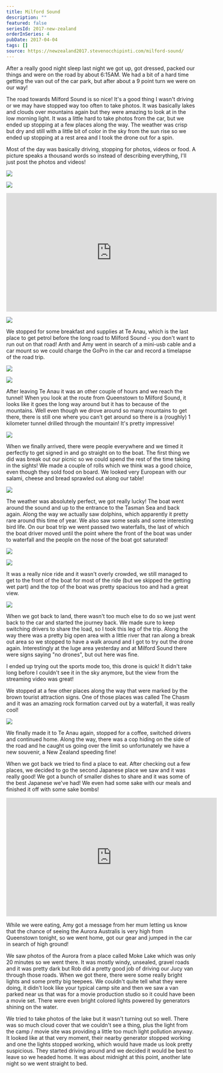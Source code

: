 ```yaml
---
title: Milford Sound
description: ""
featured: false
seriesId: 2017-new-zealand
orderInSeries: 4
pubDate: 2017-04-04
tags: []
source: https://newzealand2017.stevenocchipinti.com/milford-sound/
---
```


After a really good night sleep last night we got up, got dressed, packed our
things and were on the road by about 6:15AM. We had a bit of a hard time getting
the van out of the car park, but after about a 9 point turn we were on our way!

The road towards Milford Sound is so nice! It's a good thing I wasn't driving or
we may have stopped way too often to take photos. It was basically lakes and
clouds over mountains again but they were amazing to look at in the low morning
light. It was a little hard to take photos from the car, but we ended up
stopping at a few places along the way. The weather was crisp but dry and still
with a little bit of color in the sky from the sun rise so we ended up stopping
at a rest area and I took the drone out for a spin.

Most of the day was basically driving, stopping for photos, videos or food. A
picture speaks a thousand words so instead of describing everything, I'll just
post the photos and videos!

[![](https://lh3.googleusercontent.com/yPZxLDtmuNrsD2gDIKcsMZr_6_VSiZEmclWdQr_OVV48zJND-BSzj2rsLPYoYjLWx8mtK9_Hq7TdyHvwSoai_KbRSlJEYcAl30p9mPrvkbjyzsy9Lel9GxnFc7xDFfH5Xa2UIA)](https://photos.google.com/share/AF1QipPYcS4-Z9hlkUtGH-1CZIOSNdZJEmNZEINILRqShvxa5EEQnWO7n_H7q4tT_o8ZCA?key=Z0x3eWFaYUVHNGFmWW9La2xMcWJMV0hKTldDQXhn&source=ctrlq.org)

[![](https://lh3.googleusercontent.com/T9nO0zc7_Qqa57sfK_-NR56n13s5OtnX_TIttU_BVHNxtPn-_t6DPAki6Ubyq5eEJPGS8RWH4qHJHQzq1Tg8oP_-py2eJbidE5BOHHJp0i6d_u_j24z2G3aP8P6LI74pWWi5Dg)](https://photos.google.com/share/AF1QipP1aPp9jCwzOv4NGRzexiQzMMzqff-eR3XRtiZJDBhTHzwa5nlbBMWHg0zPsZ5qJQ?key=OTM1aEY0eDB4Q3RLSkZlOENVUERxcmhfSDJQTW5R&source=ctrlq.org)

<iframe class="youtube-video" width="560" height="315" src="https://www.youtube.com/embed/scfvSjPGaYY" frameborder="0" allowfullscreen></iframe>

[![](https://lh3.googleusercontent.com/DKEU0Q-fasnhXkIoYj9LTw5dQHleUyaa8SvWha2wnZ7nyGuhZCmcLz5J_KbSFxq94oAExSMiFSt6Z_ylVsbv1L-TDWbQ7-Ayv9NzjOCIKAG0KWVTcFlZ8KPT4oupu9BlJzGVAg)](https://photos.google.com/share/AF1QipNjjCdw8ZA-glR-wzuOJVRYnTU5lOtvbTvQXigUodvpu25TBCyei4eRiOMSrZLxtw?key=Rm5Ydm9EX1FoZUFSdlNoN21RNGJGNFdMcU40Tl9B&source=ctrlq.org)

We stopped for some breakfast and supplies at Te Anau, which is the last place
to get petrol before the long road to Milford Sound - you don't want to run out
on that road! Anth and Amy went in search of a mini-usb cable and a car mount so
we could charge the GoPro in the car and record a timelapse of the road trip.

[![](https://lh3.googleusercontent.com/O_sYJLedGFTcJTc85kEPHEX3KsfEBwUBWc5gyya5AQzHQBux-K2fwfn3BZWPNChiHpqVSO_ThodkPp5A9wuiyj_ZoMDumWacJYzG3POzFBboQDie-I_zVWc6PYbBQGVU6ZEDLQ)](https://photos.google.com/share/AF1QipPtFeAjTN6PpcS9zR4-C1UuSb38EDIhPB7wI7jPYvDaQqgD4_kP_qnV85UUgl6-Kg?key=RGdnZ2tSX1k5Sm15RmFteUlkVmtrcUFzelpraEVR&source=ctrlq.org)

[![](https://lh3.googleusercontent.com/uwCuVo0K-S4gcJj3b3Mar9wacz8BeFSegb7hpq-KP0265hbAp4hY5dolFtZt4sA-r8u0YW2TUIGSXpJ9sYXWly2NTnC3g731l4tvIlVJg74BcwsYK_3SpRjHwIj_ooufCRLcmw)](https://photos.google.com/share/AF1QipMUVRU1XuvRn7otTk3UVMV8OwuRmUZ57c-DBmi5x0H7yzAo6tHwMiKPUASZ0nfBdw?key=Q0gyT3ZDbGJrdnBGQURlUDIxZkFHeG5JZ3JWR1dR&source=ctrlq.org)

After leaving Te Anau it was an other couple of hours and we reach the tunnel!
When you look at the route from Queenstown to Milford Sound, it looks like it
goes the long way around but it has to because of the mountains. Well even
though we drove around so many mountains to get there, there is still one where
you can't get around so there is a (roughly) 1 kilometer tunnel drilled through
the mountain! It's pretty impressive!

[![](https://lh3.googleusercontent.com/gp9i7DQYmB0hU7ZnVxor1Xw083PObMqIThLMTiWiNVtjcji1TeGTKUF6LbIpv5ad5VSMHh8Ae3I3oG13hMlDBAl1zcAm3xq1Pk8BEhC7uvNnyyh20jPGKyu3j6nzW9YdBs1e7w)](https://photos.google.com/share/AF1QipO1e92hqSGhMomqpXuqFtrdobQhTdZNxLQYprw0egWhvloEfWAWGrra80rEv7Y58g?key=aTQyektLcXpuOXRTZGd2MmloSWRUMG5zWUhYeUxB&source=ctrlq.org)

When we finally arrived, there were people everywhere and we timed it perfectly
to get signed in and go straight on to the boat. The first thing we did was
break out our picnic so we could spend the rest of the time taking in the
sights! We made a couple of rolls which we think was a good choice, even though
they sold food on board. We looked very European with our salami, cheese and
bread sprawled out along our table!

[![](https://lh3.googleusercontent.com/MQ7cTNba6Li8PknRXVFR1jIK0ppIlXN9C5ica7VxsO6BRj8yJYZyAlGFV2jz0CU6vcvoAc3J8Nc7CQrKTQ-R_M7YtXGfnFKelMeyp4bHPxSLFrq1g9dfBiyceBrPvTWmODdPzQ)](https://photos.google.com/share/AF1QipOvqla89CFNHtnpxvubyyMraOeZ7l-jaj2QRwDpPdbOn6g-5OWoDyrn7gl_G8LH-g?key=QTM2enZqMkUzLWZORUJ2bklneXNYRHJCRXRIWkRn&source=ctrlq.org)

The weather was absolutely perfect, we got really lucky! The boat went around
the sound and up to the entrance to the Tasman Sea and back again. Along the way
we actually saw dolphins, which apparently it pretty rare around this time of
year. We also saw some seals and some interesting bird life. On our boat trip we
went passed two waterfalls, the last of which the boat driver moved until the
point where the front of the boat was under to waterfall and the people on the
nose of the boat got saturated!

[![](https://lh3.googleusercontent.com/_JmiPgl1Tq6GTAujfVSB-7rLIzddHDUCXlFRjIZQhz6x9O4ODeoMf-68w8grixU9DHf9CiqYHPi3vJtpa6iPSED0cXY9E5furFtM8MPq1PYSI-Lt1BrFpdvozFwDcj7PImZ_AQ)](https://photos.google.com/share/AF1QipPYHApEzBLY1kjtIV7BoI_nbTj3kwnarPEpIscA1TLozRBGCr3iL7uxQ0eS8oiawQ?key=R0dreUVWamRXUHN6MlJtRlktVUsyeEowX3l3MzhB&source=ctrlq.org)

[![](https://lh3.googleusercontent.com/6ele0HSnCKX3A3BxMR7RWcssUs-HbOPTsNNbbVoVgMGeHhtdTZpvoF-0PRxQM4foGMGkEuk07nQJw7pxUXeX7pG6X2bQ0TzKa2L64RgtKJ6NZHZQSj3zvYn6M5j3qdMxomhEVw)](https://photos.google.com/share/AF1QipOy8govqXMn8HqIryoatG3ZcFHeGTrSsJ83YrQ55u69d1scJrf53pvHt0SKEMcTVw?key=Nm4xUnVBbE9zWjJpQWNWOVgxa1k0V25YaDZmRE1n&source=ctrlq.org)

It was a really nice ride and it wasn't overly crowded, we still managed to get
to the front of the boat for most of the ride (but we skipped the getting wet
part) and the top of the boat was pretty spacious too and had a great view.

[![](https://lh3.googleusercontent.com/L7S967xW6GgGjg_EdExZPihnRoHgosEQisUMtaDPRJO5lUV532Zu1vYVVVlvuUKsrgowClXXO4LOF0P-sHfGshjjQuG9R3mevbv232_zlMApf67yEyItFQ_32fSV0dpqwyArFA)](https://photos.google.com/share/AF1QipN46yr5xKdoCqtzIRubH4Y58-aK60hpF2OyQNncPpJr10O9Uy6wRXkoMArvOvhSLQ?key=c0o5elV1U2lpdU96M3FzQVhBMTlPSVVuQTRZWGF3&source=ctrlq.org)

When we got back to land, there wasn't too much else to do so we just went back
to the car and started the journey back. We made sure to keep switching drivers
to share the load, so I took this leg of the trip. Along the way there was a
pretty big open area with a little river that ran along a break out area so we
stopped to have a walk around and I got to try out the drone again.
Interestingly at the luge area yesterday and at Milford Sound there were signs
saying "no drones", but out here was fine.

I ended up trying out the sports mode too, this drone is quick! It didn't take
long before I couldn't see it in the sky anymore, but the view from the
streaming video was great!

We stopped at a few other places along the way that were marked by the brown
tourist attraction signs. One of those places was called The Chasm and it was an
amazing rock formation carved out by a waterfall, it was really cool!

[![](https://lh3.googleusercontent.com/uCYcwDSbbbhHo0B-F-b4x2m7bSpqpL0VoGbAJCsCohZppNlLmbJa2lY1MX7wSnNhdzL5Fjj3bEEzMOfFAO5ZSiQaWAaDehfzY9m3OU1TMcB4SiC8gIBwT2laxcnMwXRRe5bang)](https://photos.google.com/share/AF1QipO1xHnR8Q6OuxpV1X2J1YSSZi9rxVb3GdIfGiykbtpxzl8rqD-hXl_qtsbBapqBzw?key=NVhPaEdWVERxRnhxdXY0S1VqS0JfTmZtSElUd3d3&source=ctrlq.org)

We finally made it to Te Anau again, stopped for a coffee, switched drivers and
continued home. Along the way, there was a cop hiding on the side of the road
and he caught us going over the limit so unfortunately we have a new souvenir, a
New Zealand speeding fine!

When we got back we tried to find a place to eat. After checking out a few
places, we decided to go the second Japanese place we saw and it was really
good! We got a bunch of smaller dishes to share and it was some of the best
Japanese we've had! We even had some sake with our meals and finished it off
with some sake bombs!

<iframe class="youtube-video" width="560" height="315" src="https://www.youtube.com/embed/s0JC1njzJnc" frameborder="0" allowfullscreen></iframe>

While we were eating, Amy got a message from her mum letting us know that the
chance of seeing the Aurora Australis is very high from Queenstown tonight, so
we went home, got our gear and jumped in the car in search of high ground!

We saw photos of the Aurora from a place called Moke Lake which was only 20
minutes so we went there. It was mostly windy, unsealed, gravel roads and it was
pretty dark but Rob did a pretty good job of driving our Jucy van through those
roads. When we got there, there were some really bright lights and some pretty
big teepees. We couldn't quite tell what they were doing, it didn't look like
your typical camp site and then we saw a van parked near us that was for a movie
production studio so it could have been a movie set. There were even bright
colored lights powered by generators shining on the water.

We tried to take photos of the lake but it wasn't turning out so well. There was
so much cloud cover that we couldn't see a thing, plus the light from the camp /
movie site was providing a little too much light pollution anyway. It looked like
at that very moment, their nearby generator stopped working and one the lights
stopped working, which would have made us look pretty suspicious. They started
driving around and we decided it would be best to leave so we headed home. It
was about midnight at this point, another late night so we went straight to bed.
